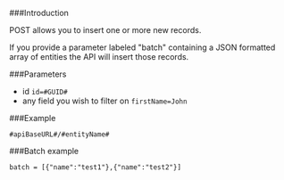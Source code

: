 ###Introduction

POST allows you to insert one or more new records.

If you provide a parameter labeled "batch" containing a JSON formatted array of entities the API will insert those records.

###Parameters

* id `id=#GUID#`
* any field you wish to filter on `firstName=John`

###Example

```
#apiBaseURL#/#entityName#
```

###Batch example

```
batch = [{"name":"test1"},{"name":"test2"}]
```